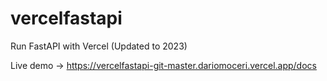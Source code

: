 # vercelfastapi
Run FastAPI with Vercel (Updated to 2023)

Live demo -> https://vercelfastapi-git-master.dariomoceri.vercel.app/docs

